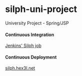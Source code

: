 # silph-uni-project
University Project - Spring/JSP

#### Continuous Integration
[Jenkins' Silph job](https://ci.hex3l.net/job/silph-uni-project/)

#### Continuous Deployment
[silph.hex3l.net](https://silph.hex3l.net/)
